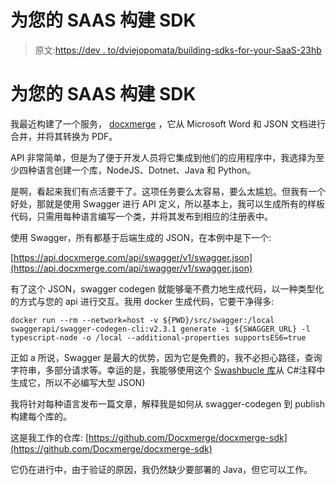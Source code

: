 # 为您的 SAAS 构建 SDK

> 原文:[https://dev . to/dviejopomata/building-sdks-for-your-SaaS-23hb](https://dev.to/dviejopomata/building-sdks-for-your-saas-23hb)

# 为您的 SAAS 构建 SDK

我最近构建了一个服务， [docxmerge](https://docxmerge.com) ，它从 Microsoft Word 和 JSON 文档进行合并，并将其转换为 PDF。

API 非常简单，但是为了便于开发人员将它集成到他们的应用程序中，我选择为至少四种语言创建一个库，NodeJS、Dotnet、Java 和 Python。

是啊，看起来我们有点活要干了。这项任务要么太容易，要么太尴尬。但我有一个好处，那就是使用 Swagger 进行 API 定义，所以基本上，我可以生成所有的样板代码，只需用每种语言编写一个类，并将其发布到相应的注册表中。

使用 Swagger，所有都基于后端生成的 JSON，在本例中是下一个:

[https://api.docxmerge.com/api/swagger/v1/swagger.json](https://api.docxmerge.com/api/swagger/v1/swagger.json)

有了这个 JSON，swagger codegen 就能够毫不费力地生成代码，以一种类型化的方式与您的 api 进行交互。我用 docker 生成代码，它要干净得多:

```
docker run --rm --network=host -v ${PWD}/src/swagger:/local swaggerapi/swagger-codegen-cli:v2.3.1 generate -i ${SWAGGER_URL} -l typescript-node -o /local --additional-properties supportsES6=true 
```

正如 a 所说，Swagger 是最大的优势，因为它是免费的，我不必担心路径，查询字符串，多部分请求等。幸运的是，我能够使用这个 [Swashbucle 库](https://github.com/domaindrivendev/Swashbuckle.AspNetCore)从 C#注释中生成它，所以不必编写大型 JSON)

我将针对每种语言发布一篇文章，解释我是如何从 swagger-codegen 到 publish 构建每个库的。

这是我工作的仓库:
[https://github.com/Docxmerge/docxmerge-sdk](https://github.com/Docxmerge/docxmerge-sdk)

它仍在进行中，由于验证的原因，我仍然缺少要部署的 Java，但它可以工作。
